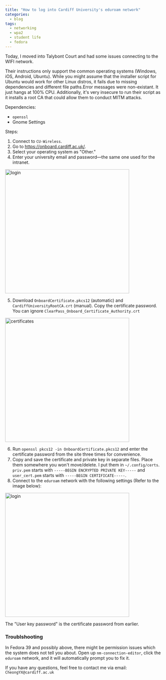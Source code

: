 ```yaml
---
title: "How to log into Cardiff University's eduroam network"
categories:
  - blog
tags:
  - networking
  - wpa2
  - student life
  - fedora
---
```

Today, I moved into Talybont Court and had some issues connecting to the WIFI network.

Their instructions only support the common operating systems (Windows, iOS, Android, Ubuntu). While you might assume that the installer script for Ubuntu would work for other Linux distros, it fails due to missing dependencies and different file paths.Error messages were non-existant. It just hangs at 100% CPU.
Additionally, it's very insecure to run their script as it installs a root CA that could allow them to conduct MITM attacks.

Dependencies:
- `openssl`
- Gnome Settings

Steps:
1. Connect to `CU-Wireless`.
2. Go to https://onboard.cardiff.ac.uk/.
3. Select your operating system as "Other."
4. Enter your university email and password—the same one used for the intranet.

<img src="https://github.com/acheong08/blog/assets/36258159/f5b3a440-ab46-49aa-8632-78d3e7ca08e4" alt="login" width="400"/>

5. Download `OnboardCertificate.pkcs12` (automatic) and `CardiffUniversityRootCA.crt` (manual). Copy the certificate password. You can ignore `ClearPass_Onboard_Certificate_Authority.crt`

<img src="https://github.com/acheong08/blog/assets/36258159/031f3057-f78e-4bb6-bb88-83352637c231" alt="certificates" width="400"/>

6. Run `openssl pkcs12 -in OnboardCertificate.pkcs12` and enter the certificate password from the site three times for convenience.
7. Copy and save the certificate and private key in separate files. Place them somewhere you won't move/delete. I put them in `~/.config/certs`. `priv.pem` starts with `-----BEGIN ENCRYPTED PRIVATE KEY-----` and `user_cert.pem` starts with `-----BEGIN CERTIFICATE-----`.
8. Connect to the `eduroam` network with the following settings (Refer to the image below):

<img src="https://github.com/acheong08/blog/assets/36258159/4dd0866c-e467-4f89-844d-98d90b20d624" alt="login" width="400"/>

The "User key password" is the certificate password from earlier.

### Troublshooting

In Fedora 39 and possibly above, there might be permission issues which the system does not tell you about. Open up `nm-connection-editor`, click the `eduroam` network, and it will automatically prompt you to fix it.

If you have any questions, feel free to contact me via email: `CheongYX@cardiff.ac.uk`
